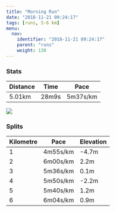 ```yaml
---
title: "Morning Run"
date: "2018-11-21 09:24:17"
tags: [runs, 5-6 km]
menu:
  nav:
    identifier: "2018-11-21 09:24:17"
    parent: "runs"
    weight: 130
---
```


### Stats

| Distance | Time | Pace |
|----------|------|------|
|5.01km|28m9s|5m37s/km|

<img src='https://maps.googleapis.com/maps/api/staticmap?maptype=roadmap&path=enc:cqjeIlzyLxEpIzGbBfKhSzFfTlFbb@k@y@x@ji@o@tSn@ms@{@qIj@bBeGgb@kHwY{JePgEs@oF}J&key=AIzaSyAfqMeaZ1CCJFGP5cWud__oZnT_Pybg-1M&size=800x800&markers=color:yellow|label:S|53.47106,-2.26743&markers=color:green|label:F|53.471059999999994,-2.2672700000000003'>

### Splits

| Kilometre | Pace | Elevation |
|------|------|-----------|
|1|4m55s/km|-4.7m|
|2|6m00s/km|2.2m|
|3|5m36s/km|0.1m|
|4|5m50s/km|-2.2m|
|5|5m40s/km|1.2m|
|6|6m04s/km|0.9m|
